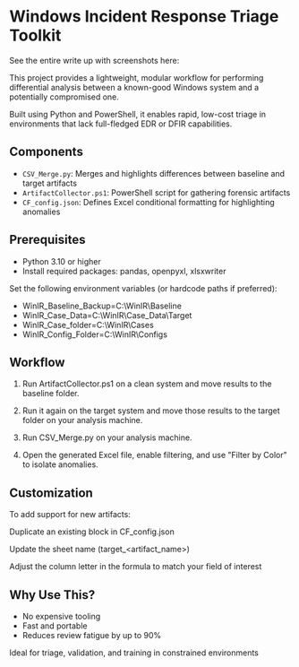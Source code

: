 # Windows Incident Response Triage Toolkit

See the entire write up with screenshots here: 

This project provides a lightweight, modular workflow for performing differential analysis between a known-good Windows system and a potentially compromised one.

Built using Python and PowerShell, it enables rapid, low-cost triage in environments that lack full-fledged EDR or DFIR capabilities.

## Components

- `CSV_Merge.py`: Merges and highlights differences between baseline and target artifacts
- `ArtifactCollector.ps1`: PowerShell script for gathering forensic artifacts
- `CF_config.json`: Defines Excel conditional formatting for highlighting anomalies

## Prerequisites

- Python 3.10 or higher
- Install required packages: pandas, openpyxl, xlsxwriter

Set the following environment variables (or hardcode paths if preferred):

- WinIR_Baseline_Backup=C:\WinIR\Baseline
- WinIR_Case_Data=C:\WinIR\Case_Data\Target
- WinIR_Case_folder=C:\WinIR\Cases
- WinIR_Config_Folder=C:\WinIR\Configs


## Workflow

1. Run ArtifactCollector.ps1 on a clean system and move results to the baseline folder.

2. Run it again on the target system and move those results to the target folder on your analysis machine.

3. Run CSV_Merge.py on your analysis machine.

4. Open the generated Excel file, enable filtering, and use "Filter by Color" to isolate anomalies.

## Customization

To add support for new artifacts:

Duplicate an existing block in CF_config.json

Update the sheet name (target_<artifact_name>)

Adjust the column letter in the formula to match your field of interest

## Why Use This?

- No expensive tooling
- Fast and portable
- Reduces review fatigue by up to 90%

Ideal for triage, validation, and training in constrained environments
